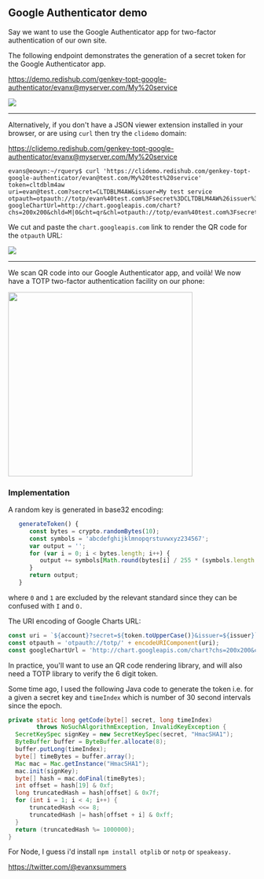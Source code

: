 
## Google Authenticator demo

Say we want to use the Google Authenticator app for two-factor authentication of our own site.

The following endpoint demonstrates the generation of a secret token for the Google Authenticator app.

https://demo.redishub.com/genkey-topt-google-authenticator/evanx@myserver.com/My%20service

<img src="https://evanx.github.io/images/rquery/genkey-totp-ga.png">

<hr>

Alternatively, if you don't have a JSON viewer extension installed in your browser, or are using `curl` then try the `clidemo` domain:

https://clidemo.redishub.com/genkey-topt-google-authenticator/evanx@myserver.com/My%20service

```shell
evans@eowyn:~/rquery$ curl 'https://clidemo.redishub.com/genkey-topt-google-authenticator/evan@test.com/My%20test%20service'
token=cltdblm4aw
uri=evan@test.com?secret=CLTDBLM4AW&issuer=My test service
otpauth=otpauth://totp/evan%40test.com%3Fsecret%3DCLTDBLM4AW%26issuer%3DMy%20test%20service
googleChartUrl=http://chart.googleapis.com/chart?chs=200x200&chld=M|0&cht=qr&chl=otpauth://totp/evan%40test.com%3Fsecret%3DCLTDBLM4AW%26issuer%3DMy%20test%20service
```

We cut and paste the `chart.googleapis.com` link to render the QR code for the `otpauth` URL:

<img src="https://evanx.github.io/images/rquery/gentoken-qrcode-googlecharts.png">

<hr>

We scan QR code into our Google Authenticator app, and voilà! We now have a TOTP two-factor authentication facility on our phone:

<img src="https://evanx.github.io/images/rquery/google-authenticator-app-CROPPED.png" width="375">

### Implementation

A random key is generated in base32 encoding:
```javascript
   generateToken() {
      const bytes = crypto.randomBytes(10);
      const symbols = 'abcdefghijklmnopqrstuvwxyz234567';
      var output = '';
      for (var i = 0; i < bytes.length; i++) {
         output += symbols[Math.round(bytes[i] / 255 * (symbols.length - 1))];
      }
      return output;
   }
```
where `0` and `1` are excluded by the relevant standard since they can be confused with `I` and `O.`

The URI encoding of Google Charts URL:
```javascript
const uri = `${account}?secret=${token.toUpperCase()}&issuer=${issuer}`;
const otpauth = 'otpauth://totp/' + encodeURIComponent(uri);
const googleChartUrl = 'http://chart.googleapis.com/chart?chs=200x200&chld=M|0&cht=qr&chl=' + otpauth;
```

In practice, you'll want to use an QR code rendering library, and will also need a TOTP library to verify the 6 digit token.

Some time ago, I used the following Java code to generate the token i.e. for a given a secret key and `timeIndex` which is number of 30 second intervals since the epoch.

```java
private static long getCode(byte[] secret, long timeIndex)
        throws NoSuchAlgorithmException, InvalidKeyException {
  SecretKeySpec signKey = new SecretKeySpec(secret, "HmacSHA1");
  ByteBuffer buffer = ByteBuffer.allocate(8);
  buffer.putLong(timeIndex);
  byte[] timeBytes = buffer.array();
  Mac mac = Mac.getInstance("HmacSHA1");
  mac.init(signKey);
  byte[] hash = mac.doFinal(timeBytes);
  int offset = hash[19] & 0xf;
  long truncatedHash = hash[offset] & 0x7f;
  for (int i = 1; i < 4; i++) {
      truncatedHash <<= 8;
      truncatedHash |= hash[offset + i] & 0xff;
  }
  return (truncatedHash %= 1000000);
}
```

For Node, I guess i'd install `npm install otplib` or `notp` or `speakeasy.`


https://twitter.com/@evanxsummers
